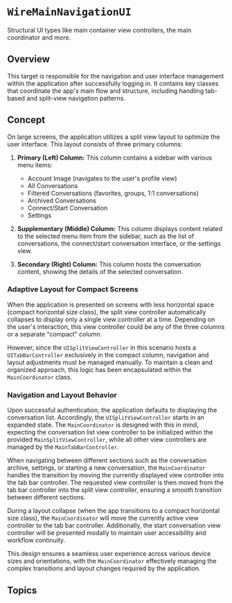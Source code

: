 # ``WireMainNavigationUI``

Structural UI types like main container view controllers, the main coordinator
and more.

## Overview

This target is responsible for the navigation and user interface management
within the application after successfully logging in. It contains key classes
that coordinate the app's main flow and structure, including handling tab-based
and split-view navigation patterns.

## Concept

On large screens, the application utilizes a split view layout to optimize the
user interface. This layout consists of three primary columns:

1. **Primary (Left) Column:** This column contains a sidebar with various menu
items:
   - Account Image (navigates to the user's profile view)
   - All Conversations
   - Filtered Conversations (favorites, groups, 1:1 conversations)
   - Archived Conversations
   - Connect/Start Conversation
   - Settings

2. **Supplementary (Middle) Column:** This column displays content related to
the selected menu item from the sidebar, such as the list of conversations, the
connect/start conversation interface, or the settings view.

3. **Secondary (Right) Column:** This column hosts the conversation content,
showing the details of the selected conversation.

### Adaptive Layout for Compact Screens

When the application is presented on screens with less horizontal space
(compact horizontal size class), the split view controller automatically
collapses to display only a single view controller at a time. Depending on the
user's interaction, this view controller could be any of the three columns or a
separate "compact" column.

However, since the `UISplitViewController` in this scenario hosts a
`UITabBarController` exclusively in the compact column, navigation and layout
adjustments must be managed manually. To maintain a clean and organized
approach, this logic has been encapsulated within the ``MainCoordinator`` class.

### Navigation and Layout Behavior

Upon successful authentication, the application defaults to displaying the
conversation list. Accordingly, the `UISplitViewController` starts in an
expanded state. The ``MainCoordinator`` is designed with this in mind, expecting
the conversation list view controller to be initialized within the provided
``MainSplitViewController``, while all other view controllers are managed by the
``MainTabBarController``.

When navigating between different sections such as the conversation archive,
settings, or starting a new conversation, the ``MainCoordinator`` handles the
transition by moving the currently displayed view controller into the tab bar
controller. The requested view controller is then moved from the tab bar
controller into the split view controller, ensuring a smooth transition between
different sections.

During a layout collapse (when the app transitions to a compact horizontal size
class), the ``MainCoordinator`` will move the currently active view controller
to the tab bar controller. Additionally, the start conversation view controller
will be presented modally to maintain user accessibility and workflow
continuity. 

This design ensures a seamless user experience across various device sizes and
orientations, with the `MainCoordinator` effectively managing the complex
transitions and layout changes required by the application.

## Topics
